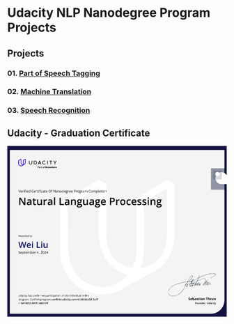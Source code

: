 # Udacity NLP Nanodegree Program Projects

## Projects

### 01. [Part of Speech Tagging](https://github.com/LLLLLLLLL1516/Udacity-Natural-Language-Processing-Engineer-Nanodegree/tree/main/Project%20-%20Part%20of%20Speech%20Tagging%20with%20Hidden%20Markov%20Models)

### 02. [Machine Translation](https://github.com/LLLLLLLLL1516/Udacity-Natural-Language-Processing-Engineer-Nanodegree/tree/main/Project%20-%20Machine%20Translation)

### 03. [Speech Recognition](https://github.com/LLLLLLLLL1516/Udacity-Natural-Language-Processing-Engineer-Nanodegree/tree/main/Project%20-%20Speech%20Recognition)

## Udacity - Graduation Certificate

![NLP Nanodegree](Assets/NLP_Certificate.png)

